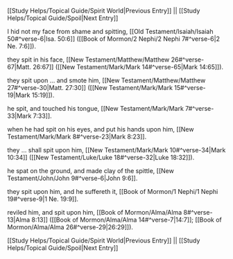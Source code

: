 [[Study Helps/Topical Guide/Spirit World|Previous Entry]]  ||  [[Study Helps/Topical Guide/Spoil|Next Entry]]

 I hid not my face from shame and spitting, [[Old Testament/Isaiah/Isaiah 50#^verse-6|Isa. 50:6]] ([[Book of Mormon/2 Nephi/2 Nephi 7#^verse-6|2 Ne. 7:6]]).

 they spit in his face, [[New Testament/Matthew/Matthew 26#^verse-67|Matt. 26:67]] ([[New Testament/Mark/Mark 14#^verse-65|Mark 14:65]]).

 they spit upon ... and smote him, [[New Testament/Matthew/Matthew 27#^verse-30|Matt. 27:30]] ([[New Testament/Mark/Mark 15#^verse-19|Mark 15:19]]).

 he spit, and touched his tongue, [[New Testament/Mark/Mark 7#^verse-33|Mark 7:33]].

 when he had spit on his eyes, and put his hands upon him, [[New Testament/Mark/Mark 8#^verse-23|Mark 8:23]].

 they ... shall spit upon him, [[New Testament/Mark/Mark 10#^verse-34|Mark 10:34]] ([[New Testament/Luke/Luke 18#^verse-32|Luke 18:32]]).

 he spat on the ground, and made clay of the spittle, [[New Testament/John/John 9#^verse-6|John 9:6]].

 they spit upon him, and he suffereth it, [[Book of Mormon/1 Nephi/1 Nephi 19#^verse-9|1 Ne. 19:9]].

 reviled him, and spit upon him, [[Book of Mormon/Alma/Alma 8#^verse-13|Alma 8:13]] ([[Book of Mormon/Alma/Alma 14#^verse-7|14:7]]; [[Book of Mormon/Alma/Alma 26#^verse-29|26:29]]).

[[Study Helps/Topical Guide/Spirit World|Previous Entry]]  ||  [[Study Helps/Topical Guide/Spoil|Next Entry]]